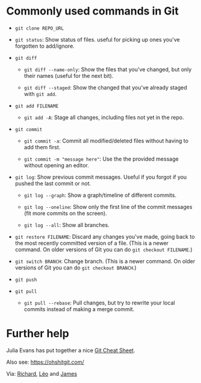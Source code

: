 # Commonly used commands in Git

- `git clone REPO_URL`

- `git status`: Show status of files. useful for picking up ones you've forgotten to add/ignore.

- `git diff`

    - `git diff --name-only`: Show the files that you've changed, but only their names (useful for the next bit).

    - `git diff --staged`: Show the changed that you've already staged with `git add`.

- `git add FILENAME`

    - `git add -A`: Stage all changes, including files not yet in the repo.

- `git commit`

    - `git commit -a`: Commit all modified/deleted files without having to add them first.

    - `git commit -m "message here"`: Use the the provided message without opening an editor.

- `git log`: Show previous commit messages. Useful if you forgot if you pushed the last commit or not.

    - `git log --graph`: Show a graph/timeline of different commits.

    - `git log --oneline`: Show only the first line of the commit messages (fit more commits on the screen).

    - `git log --all`: Show all branches.

- `git restore FILENAME`: Discard any changes you've made, going back to the most recently committed version of a file. (This is a newer command. On older versions of Git you can do `git checkout FILENAME`.)

- `git switch BRANCH`: Change branch. (This is a newer command. On older versions of Git you can do `git checkout BRANCH`.)

- `git push`

- `git pull`

    - `git pull --rebase`: Pull changes, but try to rewrite your local commits instead of making a merge commit.

# Further help

Julia Evans has put together a nice [Git Cheat Sheet](https://wizardzines.com/comics/git-cheat-sheet/).

Also see: https://ohshitgit.com/

Via: [Richard](https://github.com/richard-lane), [Léo](https://github.com/l-gorman) and [James](https://github.com/jatonline)

